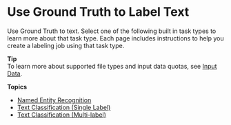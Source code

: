 # Use Ground Truth to Label Text<a name="sms-label-text"></a>

Use Ground Truth to text\. Select one of the following built in task types to learn more about that task type\. Each page includes instructions to help you create a labeling job using that task type\.

**Tip**  
To learn more about supported file types and input data quotas, see [Input Data](sms-data-input.md)\.

**Topics**
+ [Named Entity Recognition](sms-named-entity-recg.md)
+ [Text Classification \(Single Label\)](sms-text-classification.md)
+ [Text Classification \(Multi\-label\)](sms-text-classification-multilabel.md)